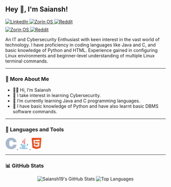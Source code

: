 ## Hey 👋, I'm Saiansh!

<div align="left" style="margin-bottom: 8px;">
  <a href="https://www.linkedin.com/in/saiansh-nair/">
    <img src="https://raw.githubusercontent.com/rahul-jha98/rahul-jha98/561d474902b59c7429ec22bb73e225696c27b202/assets/linkedin.svg" alt="LinkedIn" height="28px"/>
  </a>
  <a href="https://forum.zorin.com/u/100wcharge/summary">
  <img src="https://seeklogo.com/images/Z/zorin-os-logo-394271D1F2-seeklogo.com.svg" alt="Zorin OS" height="28px"/>
  </a>
  <a href="https://www.reddit.com/user/100WCharge/">
  <img src="https://iconduck.com/icons/21306/reddit-logo.svg" alt="Reddit" height="28px"/>
  </a>
</div>
<a href="[https://zorin.com](https://forum.zorin.com/u/100wcharge/summary)">
  <img src="https://seeklogo.com/images/Z/zorin-os-logo-394271D1F2-seeklogo.com.svg" alt="Zorin OS" height="28px"/>
</a>
<a href="[https://www.reddit.com/user/your-reddit-username](https://www.reddit.com/user/100WCharge/)">
  <img src="https://iconduck.com/icons/21306/reddit-logo.svg" alt="Reddit" height="28px"/>
</a>


An IT and Cybersecurity Enthusiast with keen interest in the vast world of technology. I have proficiency in coding languages like Java and C, and basic knowledge of Python and HTML. Experience gained in configuring Linux environments and beginner-level understanding of multiple Linux terminal commands.

---

### 🧐 More About Me
- 👋🏻 Hi, I’m Saiansh  
- 👀 I take interest in learning Cybersecurity.  
- 🌱 I’m currently learning Java and C programming languages.  
- 📖 I have basic knowledge of Python and have also learnt basic DBMS software commands.  

---

### 🔨 Languages and Tools

<a href="https://www.cprogramming.com/" target="_blank">
  <img src="https://raw.githubusercontent.com/devicons/devicon/master/icons/c/c-original.svg" alt="C" height="36px"/>
</a>
<a href="https://www.java.com/" target="_blank">
  <img src="https://raw.githubusercontent.com/devicons/devicon/master/icons/java/java-original.svg" alt="Java" height="36px"/>
</a>
<a href="https://developer.mozilla.org/en-US/docs/Web/HTML" target="_blank">
  <img src="https://raw.githubusercontent.com/devicons/devicon/master/icons/html5/html5-original.svg" alt="HTML" height="36px"/>
</a>

---

### 📊 GitHub Stats

<p align="center">
  <img src="https://github-readme-stats.vercel.app/api?username=Saiansh19&show_icons=true&hide_border=true&theme=github_light" alt="Saiansh19's GitHub Stats" height="150"/>
  <img src="https://github-readme-stats.vercel.app/api/top-langs/?username=Saiansh19&layout=compact&hide_border=true&theme=github_light" alt="Top Languages" height="150"/>
</p>
